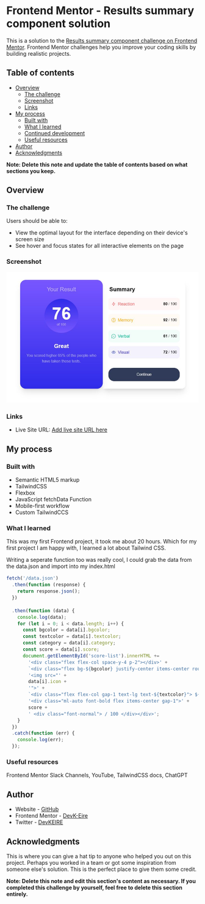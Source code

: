 # Frontend Mentor - Results summary component solution

This is a solution to the [Results summary component challenge on Frontend Mentor](https://www.frontendmentor.io/challenges/results-summary-component-CE_K6s0maV). Frontend Mentor challenges help you improve your coding skills by building realistic projects.

## Table of contents

- [Overview](#overview)
  - [The challenge](#the-challenge)
  - [Screenshot](#screenshot)
  - [Links](#links)
- [My process](#my-process)
  - [Built with](#built-with)
  - [What I learned](#what-i-learned)
  - [Continued development](#continued-development)
  - [Useful resources](#useful-resources)
- [Author](#author)
- [Acknowledgments](#acknowledgments)

**Note: Delete this note and update the table of contents based on what sections you keep.**

## Overview

### The challenge

Users should be able to:

- View the optimal layout for the interface depending on their device's screen size
- See hover and focus states for all interactive elements on the page

### Screenshot

![](./screenshot.jpg)

### Links

- Live Site URL: [Add live site URL here](https://main.d3jcel33cvjcd7.amplifyapp.com/)

## My process

### Built with

- Semantic HTML5 markup
- TailwindCSS
- Flexbox
- JavaScript fetchData Function
- Mobile-first workflow
- Custom TailwindCCS

### What I learned

This was my first Frontend project, it took me about 20 hours. Which for my first project I am happy with, I learned a lot about Tailwind CSS.

Writing a seperate function too was really cool, I could grab the data from the data.json and import into my index.html

```js
fetch('/data.json')
  .then(function (response) {
    return response.json();
  })

  .then(function (data) {
    console.log(data);
    for (let i = 0; i < data.length; i++) {
      const bgcolor = data[i].bgcolor;
      const textcolor = data[i].textcolor;
      const category = data[i].category;
      const score = data[i].score;
      document.getElementById('score-list').innerHTML +=
        '<div class="flex flex-col space-y-4 p-2"></div>' +
        `<div class="flex bg-${bgcolor} justify-center items-center rounded-xl  gap-2 p-3 ">` +
        '<img src="' +
        data[i].icon +
        '">' +
        `<div class="flex flex-col gap-1 text-lg text-${textcolor}"> ${category}  </div>` +
        '<div class="ml-auto font-bold flex items-center gap-1">' +
        score +
        ' <div class="font-normal"> / 100 </div></div>';
    }
  })
  .catch(function (err) {
    console.log(err);
  });
```

### Useful resources

Frontend Mentor Slack Channels, YouTube, TailwindCSS docs, ChatGPT

## Author

- Website - [GitHub](https://github.com/DevK-Eire)
- Frontend Mentor - [DevK-Eire](https://www.frontendmentor.io/profile/DevK-Eire)
- Twitter - [DevKEIRE](https://twitter.com/DevKEIRE)

## Acknowledgments

This is where you can give a hat tip to anyone who helped you out on this project. Perhaps you worked in a team or got some inspiration from someone else's solution. This is the perfect place to give them some credit.

**Note: Delete this note and edit this section's content as necessary. If you completed this challenge by yourself, feel free to delete this section entirely.**

